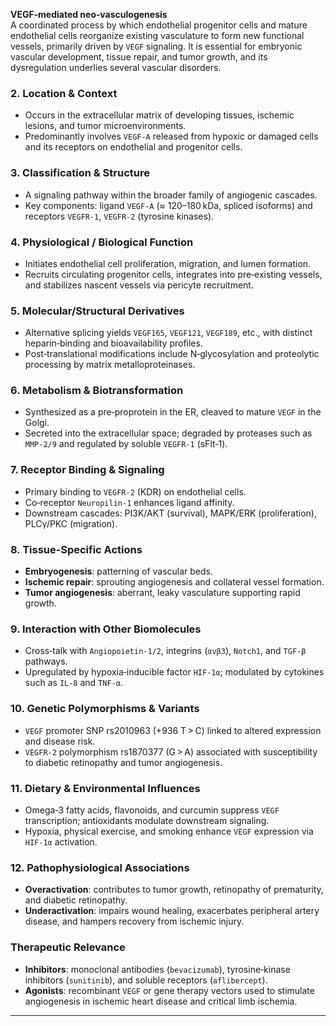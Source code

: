**VEGF‑mediated neo‑vasculogenesis**  
A coordinated process by which endothelial progenitor cells and mature endothelial cells reorganize existing vasculature to form new functional vessels, primarily driven by `VEGF` signaling. It is essential for embryonic vascular development, tissue repair, and tumor growth, and its dysregulation underlies several vascular disorders.

### 2. Location & Context
- Occurs in the extracellular matrix of developing tissues, ischemic lesions, and tumor microenvironments.  
- Predominantly involves `VEGF-A` released from hypoxic or damaged cells and its receptors on endothelial and progenitor cells.

### 3. Classification & Structure
- A signaling pathway within the broader family of angiogenic cascades.  
- Key components: ligand `VEGF-A` (≈ 120–180 kDa, spliced isoforms) and receptors `VEGFR-1`, `VEGFR-2` (tyrosine kinases).

### 4. Physiological / Biological Function
- Initiates endothelial cell proliferation, migration, and lumen formation.  
- Recruits circulating progenitor cells, integrates into pre‑existing vessels, and stabilizes nascent vessels via pericyte recruitment.

### 5. Molecular/Structural Derivatives
- Alternative splicing yields `VEGF165`, `VEGF121`, `VEGF189`, etc., with distinct heparin‑binding and bioavailability profiles.  
- Post‑translational modifications include N‑glycosylation and proteolytic processing by matrix metalloproteinases.

### 6. Metabolism & Biotransformation
- Synthesized as a pre‑proprotein in the ER, cleaved to mature `VEGF` in the Golgi.  
- Secreted into the extracellular space; degraded by proteases such as `MMP-2/9` and regulated by soluble `VEGFR-1` (sFlt‑1).

### 7. Receptor Binding & Signaling
- Primary binding to `VEGFR-2` (KDR) on endothelial cells.  
- Co‑receptor `Neuropilin-1` enhances ligand affinity.  
- Downstream cascades: PI3K/AKT (survival), MAPK/ERK (proliferation), PLCγ/PKC (migration).

### 8. Tissue‑Specific Actions
- **Embryogenesis**: patterning of vascular beds.  
- **Ischemic repair**: sprouting angiogenesis and collateral vessel formation.  
- **Tumor angiogenesis**: aberrant, leaky vasculature supporting rapid growth.

### 9. Interaction with Other Biomolecules
- Cross‑talk with `Angiopoietin-1/2`, integrins (`αvβ3`), `Notch1`, and `TGF‑β` pathways.  
- Upregulated by hypoxia‑inducible factor `HIF‑1α`; modulated by cytokines such as `IL‑8` and `TNF‑α`.

### 10. Genetic Polymorphisms & Variants
- `VEGF` promoter SNP rs2010963 (+936 T > C) linked to altered expression and disease risk.  
- `VEGFR-2` polymorphism rs1870377 (G > A) associated with susceptibility to diabetic retinopathy and tumor angiogenesis.

### 11. Dietary & Environmental Influences
- Omega‑3 fatty acids, flavonoids, and curcumin suppress `VEGF` transcription; antioxidants modulate downstream signaling.  
- Hypoxia, physical exercise, and smoking enhance `VEGF` expression via `HIF‑1α` activation.

### 12. Pathophysiological Associations
- **Overactivation**: contributes to tumor growth, retinopathy of prematurity, and diabetic retinopathy.  
- **Underactivation**: impairs wound healing, exacerbates peripheral artery disease, and hampers recovery from ischemic injury.

### Therapeutic Relevance
- **Inhibitors**: monoclonal antibodies (`bevacizumab`), tyrosine‑kinase inhibitors (`sunitinib`), and soluble receptors (`aflibercept`).  
- **Agonists**: recombinant `VEGF` or gene therapy vectors used to stimulate angiogenesis in ischemic heart disease and critical limb ischemia.

---